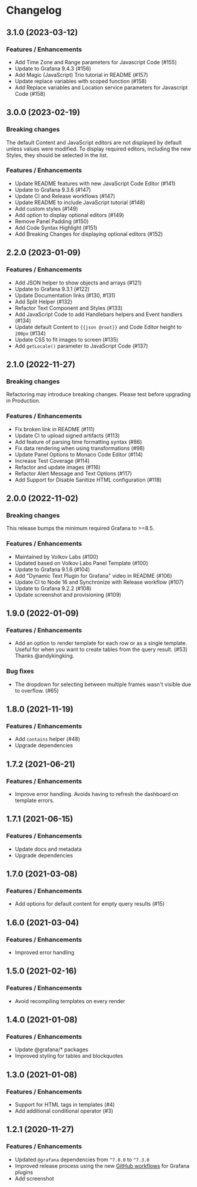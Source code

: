 # Changelog

## 3.1.0 (2023-03-12)

### Features / Enhancements

- Add Time Zone and Range parameters for Javascript Code (#155)
- Update to Grafana 9.4.3 (#156)
- Add Magic (JavaScript) Trio tutorial in README (#157)
- Update replace variables with scoped function (#158)
- Add Replace variables and Location service parameters for Javascript Code (#158)

## 3.0.0 (2023-02-19)

### Breaking changes

The default Content and JavaScript editors are not displayed by default unless values were modified.
To display required editors, including the new Styles, they should be selected in the list.

### Features / Enhancements

- Update README features with new JavaScript Code Editor (#141)
- Update to Grafana 9.3.6 (#147)
- Update CI and Release workflows (#147)
- Update README to include JavaScript tutorial (#148)
- Add custom styles (#149)
- Add option to display optional editors (#149)
- Remove Panel Padding (#150)
- Add Code Syntax Highlight (#151)
- Add Breaking Changes for displaying optional editors (#152)

## 2.2.0 (2023-01-09)

### Features / Enhancements

- Add JSON helper to show objects and arrays (#121)
- Update to Grafana 9.3.1 (#122)
- Update Documentation links (#130, #131)
- Add Split Helper (#132)
- Refactor Text Component and Styles (#133)
- Add JavaScript Code to add Handlebars helpers and Event handlers (#134)
- Update default Content to `{{json @root}}` and Code Editor height to `200px` (#134)
- Update CSS to fit images to screen (#135)
- Add `getLocale()` parameter to JavaScript Code (#137)

## 2.1.0 (2022-11-27)

### Breaking changes

Refactoring may introduce breaking changes. Please test before upgrading in Production.

### Features / Enhancements

- Fix broken link in README (#111)
- Update CI to upload signed artifacts (#113)
- Add feature of parsing time formatting syntax (#86)
- Fix data rendering when using transformations (#98)
- Update Panel Options to Monaco Code Editor (#114)
- Increase Test Coverage (#114)
- Refactor and update images (#116)
- Refactor Alert Message and Text Options (#117)
- Add Support for Disable Sanitize HTML configuration (#118)

## 2.0.0 (2022-11-02)

### Breaking changes

This release bumps the minimum required Grafana to >=8.5.

### Features / Enhancements

- Maintained by Volkov Labs (#100)
- Updated based on Volkov Labs Panel Template (#100)
- Update to Grafana 9.1.6 (#104)
- Add "Dynamic Text Plugin for Grafana" video in README (#106)
- Update CI to Node 16 and Synchronize with Release workflow (#107)
- Update to Grafana 9.2.2 (#108)
- Update screenshot and provisioning (#109)

## 1.9.0 (2022-01-09)

### Features / Enhancements

- Add an option to render template for each row or as a single template. Useful for when you want to create tables from the query result. (#53) Thanks @andykingking.

### Bug fixes

- The dropdown for selecting between multiple frames wasn't visible due to overflow. (#65)

## 1.8.0 (2021-11-19)

### Features / Enhancements

- Add `contains` helper (#48)
- Upgrade dependencies

## 1.7.2 (2021-06-21)

### Features / Enhancements

- Improve error handling. Avoids having to refresh the dashboard on template errors.

## 1.7.1 (2021-06-15)

### Features / Enhancements

- Update docs and metadata
- Upgrade dependencies

## 1.7.0 (2021-03-08)

### Features / Enhancements

- Add options for default content for empty query results (#15)

## 1.6.0 (2021-03-04)

### Features / Enhancements

- Improved error handling

## 1.5.0 (2021-02-16)

### Features / Enhancements

- Avoid recompiling templates on every render

## 1.4.0 (2021-01-08)

### Features / Enhancements

- Update @grafana/\* packages
- Improved styling for tables and blockquotes

## 1.3.0 (2021-01-08)

### Features / Enhancements

- Support for HTML tags in templates (#4)
- Add additional conditional operator (#3)

## 1.2.1 (2020-11-27)

### Features / Enhancements

- Updated `@grafana` dependencies from `^7.0.0` to `^7.3.0`
- Improved release process using the new [GitHub workflows](https://github.com/grafana/plugin-workflows) for Grafana plugins
- Add screenshot
